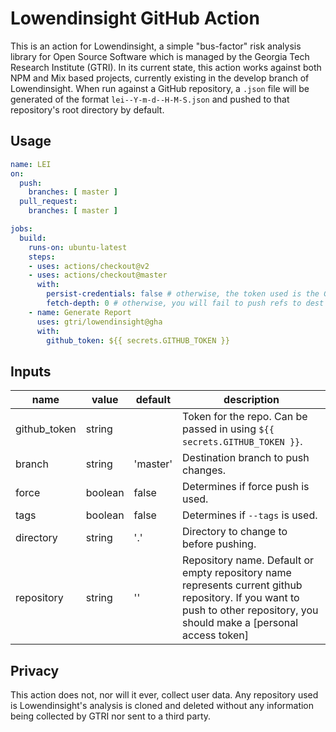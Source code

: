 # Lowendinsight GitHub Action
This is an action for Lowendinsight, a simple "bus-factor" risk analysis library for Open Source Software which is managed by the Georgia Tech Research Institute (GTRI). In its current state, this action works against both NPM and Mix based projects, currently existing in the develop branch of Lowendinsight. When run against a GitHub repository, a `.json` file will be generated of the format `lei--Y-m-d--H-M-S.json` and pushed to that repository's root directory by default.

## Usage
```yaml
name: LEI
on:
  push:
    branches: [ master ]
  pull_request:
    branches: [ master ]

jobs:
  build:
    runs-on: ubuntu-latest
    steps:
    - uses: actions/checkout@v2
    - uses: actions/checkout@master
      with:
        persist-credentials: false # otherwise, the token used is the GITHUB_TOKEN, instead of your personal token
        fetch-depth: 0 # otherwise, you will fail to push refs to dest repo
    - name: Generate Report
      uses: gtri/lowendinsight@gha
      with:
        github_token: ${{ secrets.GITHUB_TOKEN }}
```

## Inputs

| name | value | default | description |
| ---- | ----- | ------- | ----------- |
| github_token | string | | Token for the repo. Can be passed in using `${{ secrets.GITHUB_TOKEN }}`. |
| branch | string | 'master' | Destination branch to push changes. |
| force | boolean | false | Determines if force push is used. |
| tags | boolean | false | Determines if `--tags` is used. |
| directory | string | '.' | Directory to change to before pushing. |
| repository | string | '' | Repository name. Default or empty repository name represents current github repository. If you want to push to other repository, you should make a [personal access token]

## Privacy
This action does not, nor will it ever, collect user data.  Any repository used is Lowendinsight's analysis is cloned and deleted without any information being collected by GTRI nor sent to a third party.